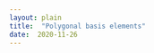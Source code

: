 ```yaml
---
layout: plain
title:  "Polygonal basis elements"
date:  2020-11-26
---
```


<div id="sketch-holder"></div>

<html>
<head>

<script src="https://cdn.jsdelivr.net/npm/p5@1.1.9/lib/p5.js"></script>
<script>

let rad = 180;
let input1, input2, greeting1, greeting2;
let tipWidth = 3, tipHeight = 8, firstRad = 9;
let myTextInputs, myInputs;
let copyToggle = 0, factorToggle = 0;

function setup() {
  createCanvas(400, 400);
  
  input1 = createInput();
  input1.position(30, 50);
  input1.size(50);
  
  input2 = createInput();
  input2.position(30, 70);
  input2.size(50);
  
  greeting1 = createElement('h3', 'd=');
  greeting1.position(8, 31);
  
  greeting2 = createElement('h3', 's=');
  greeting2.position(10, 51);
}

function draw() {
  background(255);
  
  strokeWeight(2);
  stroke(200);
  circle(height/2, width/2, 2*rad);

  strokeWeight(2);
  let myTextInputs = split(input1.value(), ',');
  let myInputs = int(myTextInputs);
  len = myInputs.length;
  let s = input2.value();
  if (copyToggle + factorToggle === 0) {
    for (let i = 0; i < len; i++) {
      myCol = 255*(1-(i+1)/len);
      stroke(myCol, 0, 0);
      polygon(height/2, width/2, rad, myInputs[i], s, myCol);
      s = s/myInputs[i];
    } 
  } else {
    let prod = 1;
    for (let i = 0; i < len; i++) {
      prod = prod*myInputs[i];
    }
    stroke(0);
    if (copyToggle + factorToggle === 2) {
      polygon(height/2, width/2, rad, prod, input2.value(), 0);
      let quot = prod/myInputs[0];
      let angle = s * TWO_PI / prod;
      for (let a = 0; a < quot; a++) {
        myCol = 105+150*(1-(a+1)/quot);
        stroke(myCol, 0, 0)
        push();
        translate(width/2,height/2);
        rotate(a*angle);
        polygon(0, 0, rad, myInputs[0], input2.value(), myCol);
        pop();
      }
    } else if (factorToggle === 1) {
      let quot = prod/myInputs[0];
      let angle = s * TWO_PI / prod;
      for (let a = 0; a < quot; a++) {
        myCol = 105+150*(1-(a+1)/quot);
        stroke(myCol, 0, 0)
        push();
        translate(width/2,height/2);
        rotate(a*angle);
        polygon(0, 0, rad, myInputs[0], input2.value(), myCol);
        pop();
      }
      } else if (copyToggle === 1) {
        stroke(200, 0, 0);
        polygon(height/2, width/2, rad, prod, input2.value(), 0);
    }
  }

  stroke(0);
  strokeWeight(firstRad*(5/3));
  point(width/2+rad, height/2);
  stroke(255);
  strokeWeight(firstRad);
  point(width/2+rad, height/2);
}

function polygon(x, y, radius, d, s, color) {
  let angle = s * TWO_PI / d;
  beginShape();
  for (let a = 0; a < d; a++) {
    let sx = x + cos(a*angle) * radius;
    let sy = y - sin(a*angle) * radius;
    vertex(sx, sy);
  }
  endShape(CLOSE);

  let compAngle = PI - TWO_PI / d;
  for (let a = 1; a < d; a++) {
    let sx = x + cos((a)*angle) * radius;
    let sy = y - sin((a)*angle) * radius;
    stroke(color, 0, 0);
    push();
    translate(sx, sy);
    rotate(-(a-1/2)*angle);
    triangle(0, 0, tipWidth, tipHeight, -tipWidth, tipHeight);
    pop();
    noFill();
  }
}

function keyPressed() {
  if (keyCode == 67) {
    if (copyToggle === 0) {
      copyToggle = 1;
    } else { 
      copyToggle = 0;
    }  
  } else if (keyCode == 70) {
    if (factorToggle === 0) {
      factorToggle = 1;
    } else { 
      factorToggle = 0;
    }  
  } else if (keyCode == 84) {
      if (tipWidth === 3) {
      tipWidth = 0;
      tipHeight = 0;
      firstRad = 0;
    } else {
      tipWidth = 3;
      tipHeight = 8;
      firstRad = 6;
    }
  }
}

</script>
</head>
</html>
